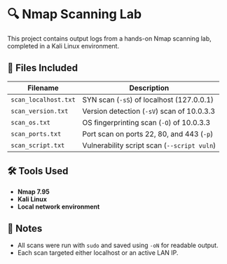 # 🔍 Nmap Scanning Lab

This project contains output logs from a hands-on Nmap scanning lab, completed in a Kali Linux environment.

## 📁 Files Included

| Filename             | Description                                       |
|----------------------|---------------------------------------------------|
| `scan_localhost.txt`   | SYN scan (`-sS`) of localhost (127.0.0.1)            |
| `scan_version.txt`    | Version detection (`-sV`) scan of 10.0.3.3          |
| `scan_os.txt`         | OS fingerprinting scan (`-O`) of 10.0.3.3          |
| `scan_ports.txt`      | Port scan on ports 22, 80, and 443 (`-p`)          |
| `scan_script.txt`     | Vulnerability script scan (`--script vuln`)        |

## 🛠️ Tools Used
- **Nmap 7.95**
- **Kali Linux**
- **Local network environment**

## 💾 Notes
- All scans were run with `sudo` and saved using `-oN` for readable output.
- Each scan targeted either localhost or an active LAN IP.

